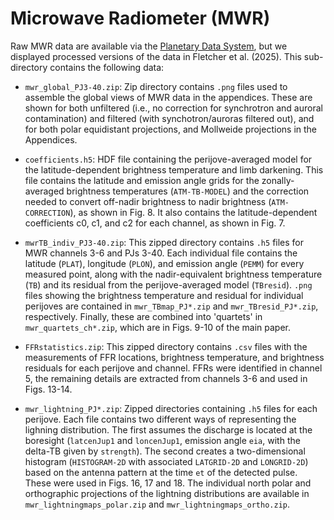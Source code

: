# Microwave Radiometer (MWR)

Raw MWR data are available via the [Planetary Data System](https://pds-atmospheres.nmsu.edu/PDS/data/jnomwr_1100/), but we displayed processed versions of the data in Fletcher et al. (2025).  This sub-directory contains the following data:

* `mwr_global_PJ3-40.zip`: Zip directory contains `.png` files used to assemble the global views of MWR data in the appendices.  These are shown for both unfiltered (i.e., no correction for synchrotron and auroral contamination) and filtered (with synchotron/auroras filtered out), and for both polar equidistant projections, and Mollweide projections in the Appendices.

* `coefficients.h5`:  HDF file containing the perijove-averaged model for the latitude-dependent brightness temperature and limb darkening.  This file contains the latitude and emission angle grids for the zonally-averaged brightness temperatures (`ATM-TB-MODEL`) and the correction needed to convert off-nadir brightness to nadir brightness (`ATM-CORRECTION`), as shown in Fig. 8.  It also contains the latitude-dependent coefficients c0, c1, and c2 for each channel, as shown in Fig. 7.

* `mwrTB_indiv_PJ3-40.zip`: This zipped directory contains `.h5` files for MWR channels 3-6 and PJs 3-40.  Each individual file contains the latitude (`PLAT`), longitude (`PLON`), and emission angle (`PEMM`) for every measured point, along with the nadir-equivalent brightness temperature (`TB`) and its residual from the perijove-averaged model (`TBresid`).  `.png` files showing the brightness temperature and residual for individual perijoves are contained in `mwr_TBmap_PJ*.zip` and `mwr_TBresid_PJ*.zip`, respectively.  Finally, these are combined into 'quartets' in `mwr_quartets_ch*.zip`, which are in Figs. 9-10 of the main paper.

* `FFRstatistics.zip`:  This zipped directory contains `.csv` files with the measurements of FFR locations, brightness temperature, and brightness residuals for each perijove and channel.  FFRs were identified in channel 5, the remaining details are extracted from channels 3-6 and used in Figs. 13-14.

* `mwr_lightning_PJ*.zip`: Zipped directories containing `.h5` files for each perijove.  Each file contains two different ways of representing the lighning distribution.  The first assumes the discharge is located at the boresight (`latcenJup1` and `loncenJup1`, emission angle `eia`, with the delta-TB given by `strength`).  The second creates a two-dimensional histogram (`HISTOGRAM-2D` with associated `LATGRID-2D` and `LONGRID-2D`) based on the antenna pattern at the time `et` of the detected pulse.  These were used in Figs. 16, 17 and 18.  The individual north polar and orthographic projections of the lightning distributions are available in `mwr_lightningmaps_polar.zip` and `mwr_lightningmaps_ortho.zip`.
